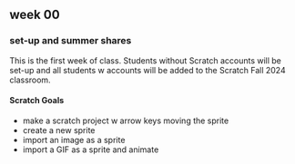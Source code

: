 <h2>week 00</h2>
<h3>set-up and summer shares</h3>
<p>This is the first week of class. Students without Scratch accounts will be set-up and all students w accounts will be added to the Scratch Fall 2024 classroom.</p>
<h4>Scratch Goals</h4>
<ul><li>make a scratch project w arrow keys moving the sprite</li><li>create a new sprite</li><li>import an image as a sprite</li><li>import a GIF as a sprite and animate</li></ul>
